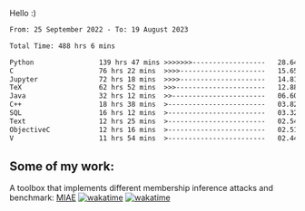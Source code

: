 Hello :)


<!--START_SECTION:waka-->

```txt
From: 25 September 2022 - To: 19 August 2023

Total Time: 488 hrs 6 mins

Python                139 hrs 47 mins >>>>>>>------------------   28.64 %
C                     76 hrs 22 mins  >>>>---------------------   15.65 %
Jupyter               72 hrs 18 mins  >>>>---------------------   14.81 %
TeX                   62 hrs 52 mins  >>>----------------------   12.88 %
Java                  32 hrs 12 mins  >>-----------------------   06.60 %
C++                   18 hrs 38 mins  >------------------------   03.82 %
SQL                   16 hrs 12 mins  >------------------------   03.32 %
Text                  12 hrs 25 mins  >------------------------   02.54 %
ObjectiveC            12 hrs 16 mins  >------------------------   02.51 %
V                     11 hrs 54 mins  >------------------------   02.44 %
```

<!--END_SECTION:waka-->

## Some of my work: 

A toolbox that implements different membership inference attacks and benchmark: [MIAE](https://github.com/RPI-DSPlab) [![wakatime](https://wakatime.com/badge/user/18ac89f5-baf8-49e6-a5ee-d9272435ce3a/project/3e6541fd-578f-4d9d-9080-f2a42b2d10e1.svg)](https://wakatime.com/badge/user/18ac89f5-baf8-49e6-a5ee-d9272435ce3a/project/3e6541fd-578f-4d9d-9080-f2a42b2d10e1) [![wakatime](https://wakatime.com/badge/user/18ac89f5-baf8-49e6-a5ee-d9272435ce3a/project/5d5826e9-c6d6-4d86-8b00-0d1608c5f167.svg)](https://wakatime.com/badge/user/18ac89f5-baf8-49e6-a5ee-d9272435ce3a/project/5d5826e9-c6d6-4d86-8b00-0d1608c5f167)
